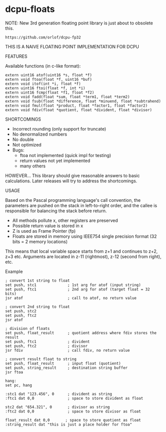 dcpu-floats
============

NOTE: New 3rd generation floating point library is just about to obsolete this.

    https://github.com/orlof/dcpu-fp32

THIS IS A NAIVE FLOATING POINT IMPLEMENTATION FOR DCPU 

FEATURES

Available functions (in c-like format):
```
extern uint16 atof(uint16 *s, float *f)
extern void ftoa(float *f, uint16 *buf)
extern void itof(int *i, float *f)
extern uint16 ftoi(float *f, int *i)
extern uint16 fcmp(float *f1, float *f2)
extern void fadd(float *sum, float *term1, float *term2)
extern void fsub(float *difference, float *minuend, float *subtrahend)
extern void fmul(float *product, float *factor1, float *factor2)
extern void fdiv(float *quotient, float *divident, float *divisor)
```

SHORTCOMINGS

 - Incorrect rounding (only support for truncate)
 - No denormalized numbers
 - No double
 - Not optimized
 - Bugs:
   - ftoa not implemented (quick impl for testing)
   - return values not yet implemented
   - many others

HOWEVER... 
This library should give reasonable answers to basic calculations.
Later releases will try to address the shortcomings.

USAGE

Based on the Pascal programming language's call convention, 
the parameters are pushed on the stack in left-to-right order, 
and the callee is responsible for balancing the stack before 
return.

 - All methods pollute x, other registers are preserved
 - Possible return value is stored in x
 - Z is used as Frame Pointer (fp)
 - Floats are stored in memory using IEEE754 single precision 
   format (32 bits = 2 memory locations)

This means that local variable space starts from z+1 and continues to
z+2, z+3 etc. Arguments are located in z-11 (rightmost), z-12 
(second from right), etc.

Example

```
; convert 1st string to float
set push, stc1              ; 1st arg for atof (input string)
set push, ftc1              ; 2nd arg for atof (target float = 32 bits)
jsr atof                    ; call to atof, no return value

; convert 2nd string to float
set push, stc2
set push, ftc2 
jsr atof 

; division of floats
set push, float_result      ; quotient address where fdiv stores the result
set push, ftc1              ; divident
set push, ftc2              ; divisor
jsr fdiv                    ; call fdiv, no return value

; convert result float to string
set push, float_result      ; input float (quotient)
set push, string_result     ; destination string buffer
jsr ftoa

hang: 
set pc, hang 

:stc1 dat "123.456", 0      ; divident as string
:ftc1 dat 0,0               ; space to store divident as float

stc2 dat "654.321", 0       ; divisor as string
:ftc2 dat 0,0               ; space to store divisor as float

float_result dat 0,0       ; space to store quotient as float
:string_result dat "this is just a place holder for ftoa"
```
